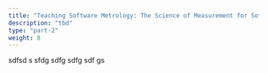 ```yaml
---
title: "Teaching Software Metrology: The Science of Measurement for Software Engineering"
description: "tbd"
type: "part-2"
weight: 8
---
```

sdfsd s sfdg sdfg sdfg sdf gs
